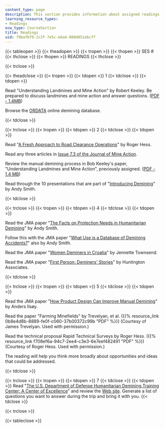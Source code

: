 ```yaml
---
content_type: page
description: This section provides information about assigned readings for the course.
learning_resource_types:
- Readings
ocw_type: CourseSection
title: Readings
uid: 79bafbf9-2c3f-7e5c-e6a4-880d051ebcff
---
```


{{< tableopen >}}
{{< theadopen >}}
{{< tropen >}}
{{< thopen >}}
SES #
{{< thclose >}}
{{< thopen >}}
READINGS
{{< thclose >}}

{{< trclose >}}

{{< theadclose >}}
{{< tropen >}}
{{< tdopen >}}
1
{{< tdclose >}}
{{< tdopen >}}


Read "Understanding Landmines and Mine Action" by Robert Keeley. Be prepared to discuss landmines and mine action and answer questions. ([PDF - 1.4MB](http://web.mit.edu/demining/assignments/understanding-landmines.pdf))

Browse the [ORDATA](http://archive.is/ordatamines.maic.jmu.edu) online demining database.


{{< tdclose >}}

{{< trclose >}}
{{< tropen >}}
{{< tdopen >}}
2
{{< tdclose >}}
{{< tdopen >}}


Read "[A Fresh Approach to Road Clearance Operations](http://maic.jmu.edu/journal/7.1/focus/hess/hess.htm)" by Roger Hess.

Read any three articles in [Issue 7.3 of the Journal of Mine Action](http://maic.jmu.edu/journal/7.3/index.htm).

Review the manual demining process in Bob Keeley's paper, "Understanding Landmines and Mine Action", previously assigned. ([PDF - 1.4 MB](http://web.mit.edu/demining/assignments/understanding-landmines.pdf))

Read through the 10 presentations that are part of "[Introducing Demining](https://www.nolandmines.com/introducing%20demining.html)" by Andy Smith.


{{< tdclose >}}

{{< trclose >}}
{{< tropen >}}
{{< tdopen >}}
4
{{< tdclose >}}
{{< tdopen >}}


Read the JMA paper "[The Facts on Protection Needs in Humanitarian Demining](http://maic.jmu.edu/journal/4.2/Focus/PN/protectneeds.htm)" by Andy Smith.

Follow this with the JMA paper "[What Use is a Database of Demining Accidents?](http://maic.jmu.edu/journal/6.2/notes/andysmith/andysmith.htm)" also by Andy Smith.

Read the JMA paper "[Women Deminers in Croatia](http://maic.jmu.edu/journal/7.2/focus/townsend/townsend.htm)" by Jennette Townsend.

Read the JMA paper "[First Person: Deminers' Stories](http://maic.jmu.edu/journal/7.1/focus/huntington/huntington.htm)" by Huntington Associates.


{{< tdclose >}}

{{< trclose >}}
{{< tropen >}}
{{< tdopen >}}
5
{{< tdclose >}}
{{< tdopen >}}


Read the JMA paper "[How Product Design Can Improve Manual Demining](http://maic.jmu.edu/journal/7.1/focus/ilsoy/ilsoy.htm)" by Anders Ilsøy.

Read the paper "Farming Minefields" by Trevelyan, et al. ({{% resource_link 0b8e4d8b-8889-fe0f-c060-37b00372c99b "PDF" %}}) (Courtesy of James Trevelyan. Used with permission.)

Read the technical proposal Rapid Technical Surveys by Roger Hess. ({{% resource_link f708ef6a-94c7-2ee4-c3e3-6e7eef482491 "PDF" %}}) (Courtesy of Roger Hess. Used with permission.)

The reading will help you think more broadly about opportunities and ideas that could be addressed.


{{< tdclose >}}

{{< trclose >}}
{{< tropen >}}
{{< tdopen >}}
7
{{< tdclose >}}
{{< tdopen >}}
Read "[The U.S. Department of Defense Humanitarian Demining Training Center: A Center of Excellence](http://maic.jmu.edu/journal/8.1/focus/carpenter/carpenter.htm)" and review the [Web site](https://2009-2017.state.gov/t/pm/rls/rpt/walkearth/2016/263963.htm). Generate a list of questions you want to answer during the trip and bring it with you.
{{< tdclose >}}

{{< trclose >}}

{{< tableclose >}}